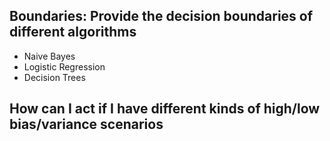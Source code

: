 ## Boundaries: Provide the decision boundaries of different algorithms

- Naive Bayes
- Logistic Regression
- Decision Trees

## How can I act if I have different kinds of high/low bias/variance scenarios
